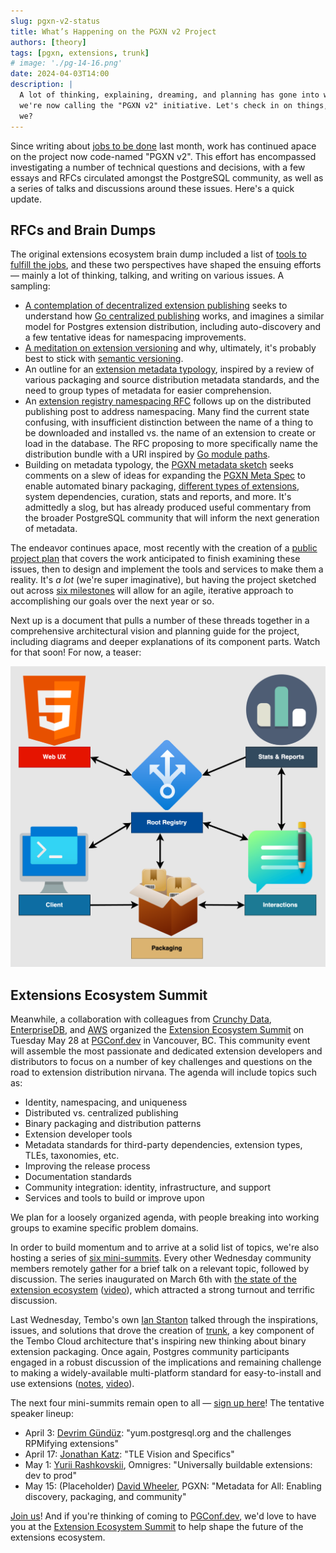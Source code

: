 ```yaml
---
slug: pgxn-v2-status
title: What’s Happening on the PGXN v2 Project
authors: [theory]
tags: [pgxn, extensions, trunk]
# image: './pg-14-16.png'
date: 2024-04-03T14:00
description: |
  A lot of thinking, explaining, dreaming, and planning has gone into what
  we're now calling the "PGXN v2" initiative. Let's check in on things, shall
  we?
---
```


Since writing about [jobs to be done] last month, work has continued apace on
the project now code-named "PGXN v2". This effort has encompassed
investigating a number of technical questions and decisions, with a few essays
and RFCs circulated amongst the PostgreSQL community, as well as a series of
talks and discussions around these issues. Here's a quick update. 

## RFCs and Brain Dumps

The original extensions ecosystem brain dump included a list of [tools to
fulfill the jobs], and these two perspectives have shaped the ensuing efforts
— mainly a lot of thinking, talking, and writing on various issues. A
sampling:

*   [A contemplation of decentralized extension publishing] seeks to
    understand how [Go centralized publishing] works, and imagines a similar
    model for Postgres extension distribution, including auto-discovery
    and a few tentative ideas for namespacing improvements.
*   [A meditation on extension versioning] and why, ultimately, it's probably
    best to stick with [semantic versioning].
*   An outline for an [extension metadata typology], inspired by a review of
    various packaging and source distribution metadata standards, and the need
    to group types of metadata for easier comprehension.
*   An [extension registry namespacing RFC] follows up on the distributed
    publishing post to address namespacing. Many find the current state
    confusing, with insufficient distinction between the name of a thing to be
    downloaded and installed vs. the name of an extension to create or load in
    the database. The RFC proposing to more specifically name the distribution
    bundle with a URI inspired by [Go module paths].
*   Building on metadata typology, the [PGXN metadata sketch] seeks comments
    on a slew of ideas for expanding the [PGXN Meta Spec] to enable automated
    binary packaging, [different types of extensions], system dependencies,
    curation, stats and reports, and more. It's admittedly a slog, but has
    already produced useful commentary from the broader PostgreSQL community
    that will inform the next generation of metadata.

The endeavor continues apace, most recently with the creation of a [public
project plan] that covers the work anticipated to finish examining these
issues, then to design and implement the tools and services to make them a
reality. It's *a lot* (we're super imaginative), but having the project
sketched out across [six milestones] will allow for an agile, iterative
approach to accomplishing our goals over the next year or so.

Next up is a document that pulls a number of these threads together in a
comprehensive architectural vision and planning guide for the project,
including diagrams and deeper explanations of its component parts. Watch for
that soon! For now, a teaser:

![Diagram of the extension distribution ecosystem vision, featuring “Root Registry” in the center and bidirectional lines to four of the surrounding nodes: “Web UX”, “Client”, “Packaging”, and “Interactions”. The “Packaging” and “Interactions” boxes also have a bi-directional arrow between them, while the fifth box, “Stats & Reports”, has a bi--directional arrow pointing to “Interactions” and another arrow pointing to “Root Registry”.](./future-extension-ecosystem.png "Future Extension Ecosystem")

## Extensions Ecosystem Summit

Meanwhile, a collaboration with colleagues from [Crunchy Data],
[EnterpriseDB], and [AWS] organized the [Extension Ecosystem Summit] on
Tuesday May 28 at [PGConf.dev] in Vancouver, BC. This community event will
assemble the most passionate and dedicated extension developers and
distributors to focus on a number of key challenges and questions on the road
to extension distribution nirvana. The agenda will include topics such as:

*   Identity, namespacing, and uniqueness
*   Distributed vs. centralized publishing
*   Binary packaging and distribution patterns
*   Extension developer tools
*   Metadata standards for third-party dependencies, extension types, TLEs,
    taxonomies, etc.
*   Improving the release process
*   Documentation standards
*   Community integration: identity, infrastructure, and support
*   Services and tools to build or improve upon

We plan for a loosely organized agenda, with people breaking into working
groups to examine specific problem domains.

In order to build momentum and to arrive at a solid list of topics, we're also
hosting a series of [six mini-summits][mini-summit]. Every other Wednesday
community members remotely gather for a brief talk on a relevant topic,
followed by discussion. The series inaugurated on March 6th with [the state of
the extension ecosystem] ([video](https://www.youtube.com/watch?v=6o1N1-Eq-Do)),
which attracted a strong turnout and terrific discussion.

Last Wednesday, Tembo's own [Ian Stanton] talked through the inspirations,
issues, and solutions that drove the creation of [trunk], a key component of
the Tembo Cloud architecture that's inspiring new thinking about binary
extension packaging. Once again, Postgres community participants engaged in a
robust discussion of the implications and remaining challenge to making a
widely-available multi-platform standard for easy-to-install and use
extensions ([notes], [video](https://www.youtube.com/watch?v=k3VC_RFL1bQ)).

The next four mini-summits remain open to all — [sign up here][mini-summit]!
The tentative speaker lineup:

*   April 3: [Devrim Gündüz]: "yum.postgresql.org and the challenges RPMifying
    extensions"
*   April 17: [Jonathan Katz]: "TLE Vision and Specifics"
*   May 1: [Yurii Rashkovskii], Omnigres: "Universally buildable extensions:
    dev to prod"
*   May 15: (Placeholder) [David Wheeler], PGXN: "Metadata for All: Enabling
    discovery, packaging, and community"

[Join us][mini-summit]! And if you're thinking of coming to [PGConf.dev], we'd
love to have you at the [Extension Ecosystem Summit] to help shape the future
of the extensions ecosystem.

  [jobs to be done]: /blog/pgxn-ecosystem-jobs
    "The Jobs to be Done by the Ideal Postgres Extension Ecosystem"
  [tools to fulfill the jobs]: https://gist.github.com/theory/898c8802937ad8361ccbcc313054c29d#tools
    "Extension Ecosystem: Tools"
  [A contemplation of decentralized extension publishing]: https://justatheory.com/2024/02/decentralized-extension-publishing/
  [Go centralized publishing]: https://go.dev/doc/modules/developing#decentralized
    "go.dev: Developing and publishing modules"
  [A meditation on extension versioning]: https://justatheory.com/2024/02/extension-versioning/
    "The History and Future of Extension Versioning"
  [semantic versioning]: https://semver.org
  [extension metadata typology]: https://justatheory.com/2024/02/extension-metadata-typology/
  [extension registry namespacing RFC]: https://justatheory.com/2024/03/extension-namespace-rfc/
  [Go module paths]: https://go.dev/ref/mod#module-path
  [PGXN metadata sketch]: https://justatheory.com/archive/
  [PGXN Meta Spec]: https://pgxn.org/spec
  [different types of extensions]: /blog/four-types-of-extensions
    "Enter the matrix: the four types of Postgres extensions"
  [public project plan]: https://github.com/orgs/pgxn/projects/1/views/1
  [six milestones]: https://github.com/pgxn/planning/milestones
  [Crunchy Data]: https://www.crunchydata.com
    "Crunchy Data: Postgres for Cloud, Kubernetes, or Enterprise"
  [EnterpriseDB]: https://www.enterprisedb.com
    "EDB: Open-Source, Enterprise Postgres Database Management"
  [AWS]: https://aws.amazon.com/rds/postgresql/
    "Amazon RDS for PostgreSQL"
  [Extension Ecosystem Summit]: https://www.pgevents.ca/events/pgconfdev2024/schedule/session/191
    "PGConf.dev: Extensions Ecosystem Summit: Enabling comprehensive indexing, discovery, and binary distribution"
  [PGConf.dev]: https://2024.pgconf.dev "PostgresQL Development Conference 2024"
  [mini-summit]: https://www.eventbrite.com/e/851125899477/
    "Postgres Extension Ecosystem Mini-Summit"
  [the state of the extension ecosystem]: https://justatheory.com/2024/03/mini-summit-one/
    "Mini Summit One"
  [Ian Stanton]: https://github.com/ianstanton
  [trunk]: https://pgt.dev
  [notes]: https://justatheory.com/2024/03/mini-summit-two/
  [sign up here]: https://www.eventbrite.com/e/851125899477/
  [Devrim Gündüz]: https://github.com/devrimgunduz
  [Jonathan Katz]: https://jkatz05.com
  [Yurii Rashkovskii]: https://ca.linkedin.com/in/yrashk
  [David Wheeler]: https://justatheory.com
